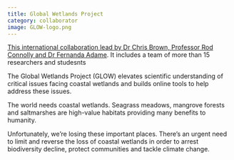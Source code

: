 ```yaml
---
title: Global Wetlands Project
category: collaborator
image: GLOW-logo.png
---
```


[This international collaboration lead by Dr Chris Brown, Professor Rod Connolly and Dr Fernanda Adame](https://globalwetlandsproject.org/). It includes a team of more than 15 researchers and studesnts

The Global Wetlands Project (GLOW) elevates scientific understanding of critical issues facing coastal wetlands and builds online tools to help address these issues.

The world needs coastal wetlands. Seagrass meadows, mangrove forests and saltmarshes are high-value habitats providing many benefits to humanity.

Unfortunately, we’re losing these important places. There’s an urgent need to limit and reverse the loss of coastal wetlands in order to arrest biodiversity decline, protect communities and tackle climate change.


